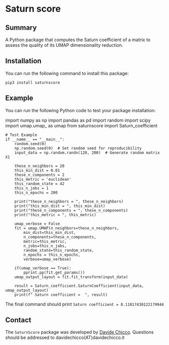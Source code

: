 # Saturn score

## Summary ##
A Python package that computes the Saturn coefficient of a matrix to assess the quality of its UMAP dimensionality reduction.

## Installation ##
You can run the following command to install this package:

`pip3 install saturnscore`

## Example ##
You can run the following Python code to test your package installation:

import numpy as np
import pandas as pd
import random
import scipy
import umap.umap_ as umap
from  saturnscore import Saturn_coefficient

    # Test Example
    if __name__ == "__main__":
        random.seed(0)
        np.random.seed(0)  # Set random seed for reproducibility
        input_data = np.random.randn(120, 200)  # Generate random matrix X1

        these_n_neighbors = 20
        this_min_dist = 0.01
        these_n_components = 2
        this_metric = 'euclidean'
        this_random_state = 42
        this_n_jobs = 1
        this_n_epochs = 200

        print("these_n_neighbors = ", these_n_neighbors)
        print("this_min_dist = ", this_min_dist)
        print("these_n_components = ", these_n_components)
        print("this_metric = ", this_metric)

        umap_verbose = False
        fit = umap.UMAP(n_neighbors=these_n_neighbors,
            min_dist=this_min_dist,
            n_components=these_n_components,
            metric=this_metric,
            n_jobs=this_n_jobs,
            random_state=this_random_state,
            n_epochs = this_n_epochs,
            verbose=umap_verbose)

        if(umap_verbose == True):
            pprint.pp(fit.get_params())
        umap_output_layout = fit.fit_transform(input_data)

        result = Saturn_coefficient.SaturnCoefficient(input_data, umap_output_layout)
        print(f" Saturn coefficient =  ", result)

The final command should print `Saturn coefficient = 0.11817430122179944`

## Contact ##
The `SaturnScore` package was developed by [Davide Chicco](https://www.DavideChicco.it). Questions should be
addressed to davidechicco(AT)davidechicco.it
